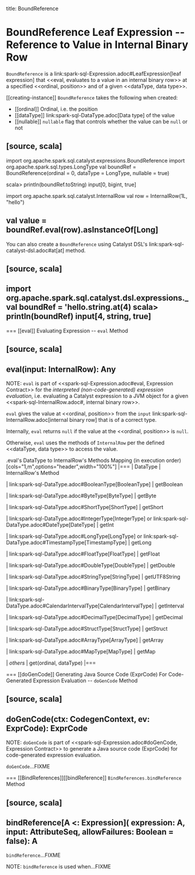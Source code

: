 title: BoundReference

# BoundReference Leaf Expression -- Reference to Value in Internal Binary Row

`BoundReference` is a link:spark-sql-Expression.adoc#LeafExpression[leaf expression] that <<eval, evaluates to a value in an internal binary row>> at a specified <<ordinal, position>> and of a given <<dataType, data type>>.

[[creating-instance]]
`BoundReference` takes the following when created:

* [[ordinal]] Ordinal, i.e. the position
* [[dataType]] link:spark-sql-DataType.adoc[Data type] of the value
* [[nullable]] `nullable` flag that controls whether the value can be `null` or not

[source, scala]
----
import org.apache.spark.sql.catalyst.expressions.BoundReference
import org.apache.spark.sql.types.LongType
val boundRef = BoundReference(ordinal = 0, dataType = LongType, nullable = true)

scala> println(boundRef.toString)
input[0, bigint, true]

import org.apache.spark.sql.catalyst.InternalRow
val row = InternalRow(1L, "hello")

val value = boundRef.eval(row).asInstanceOf[Long]
----

You can also create a `BoundReference` using Catalyst DSL's link:spark-sql-catalyst-dsl.adoc#at[at] method.

[source, scala]
----
import org.apache.spark.sql.catalyst.dsl.expressions._
val boundRef = 'hello.string.at(4)
scala> println(boundRef)
input[4, string, true]
----

=== [[eval]] Evaluating Expression -- `eval` Method

[source, scala]
----
eval(input: InternalRow): Any
----

NOTE: `eval` is part of <<spark-sql-Expression.adoc#eval, Expression Contract>> for the *interpreted (non-code-generated) expression evaluation*, i.e. evaluating a Catalyst expression to a JVM object for a given <<spark-sql-InternalRow.adoc#, internal binary row>>.

`eval` gives the value at <<ordinal, position>> from the `input` link:spark-sql-InternalRow.adoc[internal binary row] that is of a correct type.

Internally, `eval` returns `null` if the value at the <<ordinal, position>> is `null`.

Otherwise, `eval` uses the methods of `InternalRow` per the defined <<dataType, data type>> to access the value.

.eval's DataType to InternalRow's Methods Mapping (in execution order)
[cols="1,m",options="header",width="100%"]
|===
| DataType
| InternalRow's Method

| link:spark-sql-DataType.adoc#BooleanType[BooleanType]
| getBoolean

| link:spark-sql-DataType.adoc#ByteType[ByteType]
| getByte

| link:spark-sql-DataType.adoc#ShortType[ShortType]
| getShort

| link:spark-sql-DataType.adoc#IntegerType[IntegerType] or link:spark-sql-DataType.adoc#DateType[DateType]
| getInt

| link:spark-sql-DataType.adoc#LongType[LongType] or link:spark-sql-DataType.adoc#TimestampType[TimestampType]
| getLong

| link:spark-sql-DataType.adoc#FloatType[FloatType]
| getFloat

| link:spark-sql-DataType.adoc#DoubleType[DoubleType]
| getDouble

| link:spark-sql-DataType.adoc#StringType[StringType]
| getUTF8String

| link:spark-sql-DataType.adoc#BinaryType[BinaryType]
| getBinary

| link:spark-sql-DataType.adoc#CalendarIntervalType[CalendarIntervalType]
| getInterval

| link:spark-sql-DataType.adoc#DecimalType[DecimalType]
| getDecimal

| link:spark-sql-DataType.adoc#StructType[StructType]
| getStruct

| link:spark-sql-DataType.adoc#ArrayType[ArrayType]
| getArray

| link:spark-sql-DataType.adoc#MapType[MapType]
| getMap

| _others_
| get(ordinal, dataType)
|===

=== [[doGenCode]] Generating Java Source Code (ExprCode) For Code-Generated Expression Evaluation -- `doGenCode` Method

[source, scala]
----
doGenCode(ctx: CodegenContext, ev: ExprCode): ExprCode
----

NOTE: `doGenCode` is part of <<spark-sql-Expression.adoc#doGenCode, Expression Contract>> to generate a Java source code (ExprCode) for code-generated expression evaluation.

`doGenCode`...FIXME

=== [[BindReferences]][[bindReference]] `BindReferences.bindReference` Method

[source, scala]
----
bindReference[A <: Expression](
  expression: A,
  input: AttributeSeq,
  allowFailures: Boolean = false): A
----

`bindReference`...FIXME

NOTE: `bindReference` is used when...FIXME
